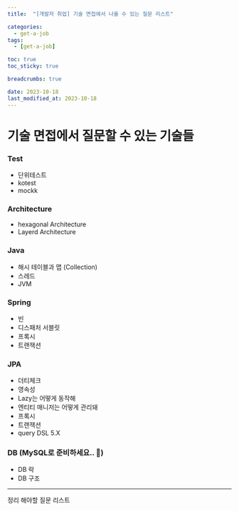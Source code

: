 ```yaml
---
title:  "[개발자 취업] 기술 면접에서 나올 수 있는 질문 리스트"

categories:
  - get-a-job
tags:
  - [get-a-job]

toc: true
toc_sticky: true

breadcrumbs: true

date: 2023-10-18
last_modified_at: 2023-10-18
---
```


# 기술 면접에서 질문할 수 있는 기술들
### Test
- 단위테스트
- kotest
- mockk
### Architecture
- hexagonal Architecture
- Layerd Architecture
### Java
- 해시 테이블과 맵 (Collection)
- 스레드
- JVM
### Spring
- 빈
- 디스패처 서블릿
- 프록시 
- 트랜잭션
### JPA
- 더티체크
- 영속성
- Lazy는 어떻게 동작해
- 엔티티 매니저는 어떻게 관리돼
- 프록시
- 트랜잭션
- query DSL 5.X 
### DB (MySQL로 준비하세요.. 🥲)
- DB 락
- DB 구조

---
정리 해야할 질문 리스트



